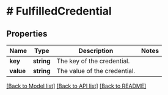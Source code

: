 # # FulfilledCredential

## Properties

Name | Type | Description | Notes
------------ | ------------- | ------------- | -------------
**key** | **string** | The key of the credential. |
**value** | **string** | The value of the credential. |

[[Back to Model list]](../../README.md#models) [[Back to API list]](../../README.md#endpoints) [[Back to README]](../../README.md)

